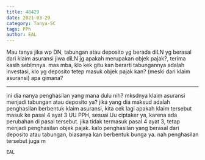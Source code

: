 ```yaml
---
title: 48429
date: 2021-03-29
category: Tanya-SC
tags: PPh
author: EAL
---
```


Mau tanya jika wp DN, tabungan atau deposito yg berada diLN yg berasal dari klaim asuransi jiwa diLN jg apakah merupakan objek pajak?, terima kasih seblmnya. mas mba, klo kek gitu kan berarti tabungannya adalah investasi, klo yg deposito tetep masuk objek pajak kan? (meski dari klaim asuransi) apa gimana?

---

ini dia nanya penghasilan yang mana dulu nih? mksdnya klaim asuransi menjadi tabungan atau deposito ya? jika yang dia maksud adalah penghasilan berbentuk klaim asuransi, kita cek lagi apakah klaim tersebut masuk ke pasal 4 ayat 3 UU PPH, sesuai Uu ciptaker ya, karena ada perubahan di pasal tersebut. jika tidak termasuk pasal 4 ayat 3, tetap menjadi penghasilan objek pajak. kalo penghasilan yang berasal dari deposito atau tabungan, biasanya kan berbentuk bunga ya. nah penghasilan tersebut juga m

`EAL`

